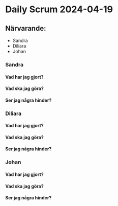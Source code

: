 # Daily Scrum 2024-04-19

## Närvarande:
* Sandra
* Diliara
* Johan

### Sandra 

#### Vad har jag gjort? 
>

#### Vad ska jag göra?
>

#### Ser jag några hinder?
>

### Diliara 

#### Vad har jag gjort? 
>

#### Vad ska jag göra?
>

#### Ser jag några hinder?
>

### Johan 

#### Vad har jag gjort? 
>

#### Vad ska jag göra?
>

#### Ser jag några hinder?
>

